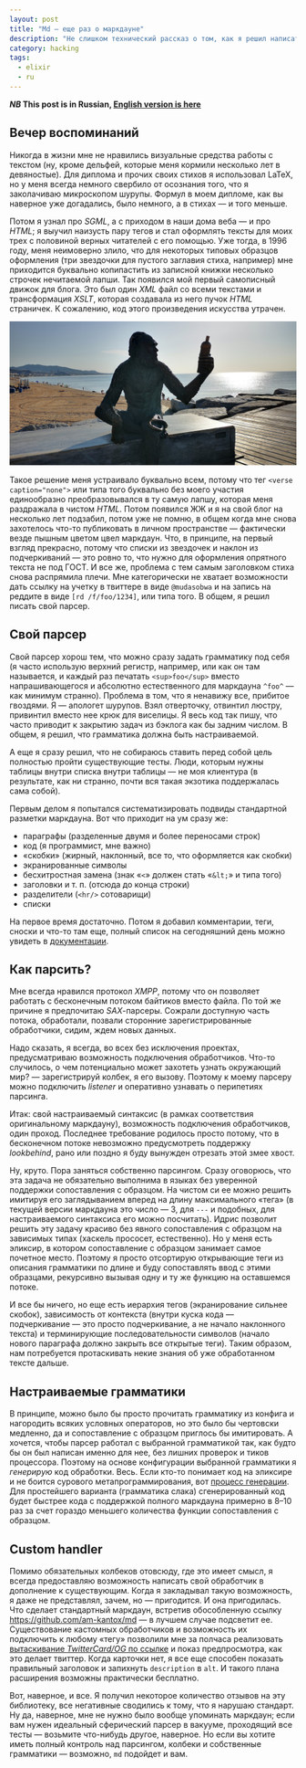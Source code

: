 ```yaml
---
layout: post
title: "Md — еще раз о маркдауне"
description: "Не слишком технический рассказ о том, как я решил написать свой парсер маркдауна с настраиваемой грамматикой и что из того вышло"
category: hacking
tags:
  - elixir
  - ru
---
```


**_NB_ This post is in Russian, [English version is here](/2022-08-07-md-under-the-hood.md)**

## Вечер воспоминаний

Никогда в жизни мне не нравились визуальные средства работы с текстом (ну, кроме дельфей, которые меня кормили несколько лет в девяностые). Для диплома и прочих своих стихов я использовал LaTeX, но у меня всегда немного свербило от осознания того, что я заколачиваю микроскопом шурупы. Формул в моем дипломе, как вы наверное уже догадались, было немного, а в стихах — и того меньше.

Потом я узнал про _SGML_, а с приходом в наши дома веба — и про _HTML_; я выучил наизусть пару тегов и стал оформлять тексты для моих трех с половиной верных читателей с его помощью. Уже тогда, в 1996 году, меня неимоверно злило, что для некоторых типовых образцов оформления (три звездочки для пустого заглавия стиха, например) мне приходится буквально копипастить из записной книжки несколько строчек нечитаемой лапши. Так появился мой первый самописный движок для блога. Это был один _XML_ файл со всеми текстами и трансформация _XSLT_, которая создавала из него пучок _HTML_ страничек. К сожалению, код этого произведения искусства утрачен.

![Anis del Mono](/img/anis-del-mono.jpg)

Такое решение меня устраивало буквально всем, потому что тег `<verse caption="none">` или типа того буквально без моего участия единообразно преобразовывался в ту самую лапшу, которая меня раздражала в чистом _HTML_. Потом появился ЖЖ и я на свой блог на несколько лет подзабил, потом уже не помню, в общем когда мне снова захотелось что-то публиковать в личном пространстве — фактически везде пышным цветом цвел маркдаун. Что, в принципе, на первый взгляд прекрасно, потому что списки из звездочек и наклон из подчеркиваний — это ровно то, что нужно для оформления опрятного текста не под ГОСТ. И все же, проблема с тем самым заголовком стиха снова распрямила плечи. Мне категорически не хватает возможности дать ссылку на учетку в твиттере в виде `@mudasobwa` и на запись на реддите в виде `[rd /f/foo/1234]`, или типа того. В общем, я решил писать свой парсер.

## Свой парсер

Свой парсер хорош тем, что можно сразу задать грамматику под себя (я часто использую верхний регистр, например, или как он там называется, и каждый раз печатать `<sup>foo</sup>` вместо напрашивающегося и абсолютно естественного для маркдауна `^foo^` — как минимум странно). Проблема в том, что я ненавижу все, прибитое гвоздями. Я — апологет шурупов. Взял отверточку, отвинтил люстру, привинтил вместо нее крюк для виселицы. Я весь код так пишу, что часто приводит к закрытию задач из бэклога как бы задним числом. В общем, я решил, что грамматика должна быть настраиваемой.

А еще я сразу решил, что не собираюсь ставить перед собой цель полностью пройти существующие тесты. Люди, которым нужны таблицы внутри списка внутри таблицы — не моя клиентура (в результате, как ни странно, почти вся такая экзотика поддержалась сама собой).

Первым делом я попытался систематизировать подвиды стандартной разметки маркдауна. Вот что приходит на ум сразу же:

* параграфы (разделенные двумя и более переносами строк)
* код (я программист, мне важно)
* «скобки» (жирный, наклонный, все то, что оформляется как скобки)
* экранированные символы
* бесхитростная замена (знак «`<`» должен стать «`&lt;`» и типа того)
* заголовки и т. п. (отсюда до конца строки)
* разделители (`<hr/>` сотоварищи)
* списки

На первое время достаточно. Потом я добавил комментарии, теги, сноски и что-то там еще, полный список на сегодняшний день можно увидеть в [документации](https://hexdocs.pm/md/Md.html#module-markup-handling).

## Как парсить?

Мне всегда нравился протокол _XMPP_, потому что он позволяет работать с бесконечным потоком байтиков вместо файла. По той же причине я предпочитаю _SAX_-парсеры. Сожрали доступную часть потока, обработали, позвали сторонние зарегистрированные обработчики, сидим, ждем новых данных.

Надо сказать, я всегда, во всех без исключения проектах, предусматриваю возможность подключения обработчиков. Что-то случилось, о чем потенциально может захотеть узнать окружающий мир? — зарегистрируй колбек, я его вызову. Поэтому к моему парсеру можно подключить _listener_ и оперативно узнавать о перипетиях парсинга.

Итак: свой настраиваемый синтаксис (в рамках соответствия оригинальному маркдауну), возможность подключения обработчиков, один проход. Последнее требование родилось просто потому, что в бесконечном потоке невозможно предусмотреть поддержку _lookbehind_, рано или поздно я буду вынужден отрезать этой змее хвост.

Ну, круто. Пора заняться собственно парсингом. Сразу оговорюсь, что эта задача не обязательно выполнима в языках без уверенной поддержки сопоставления с образцом. На чистом си ее можно решить имитируя его заглядыванием вперед на длину максимального «тега» (в текущей версии маркдауна это число — 3, для `---` и подобных, для настраиваемого синтаксиса его можно посчитать). Идрис позволит решить эту задачу красиво без явного сопоставления с образцом на зависимых типах (хаскель прососет, естественно). Но у меня есть эликсир, в котором сопоставление с образцом занимает самое почетное место. Поэтому я просто отсортирую открывающие теги из описания грамматики по длине и буду сопоставлять ввод с этими образцами, рекурсивно вызывая одну и ту же функцию на оставшемся потоке.

И все бы ничего, но еще есть иерархия тегов (экранирование сильнее скобок), зависимость от контекста (внутри куска кода — подчеркивание — это просто подчеркивание, а не начало наклонного текста) и терминирующие последовательности символов (начало нового параграфа должно закрыть все открытые теги). Таким образом, нам потребуется протаскивать некие знания об уже обработанном тексте дальше.

## Настраиваемые грамматики

В принципе, можно было бы просто прочитать грамматику из конфига и нагородить всяких условных операторов, но это было бы чертовски медленно, да и сопоставление с образцом приглось бы имитировать. А хочется, чтобы парсер работал с выбранной грамматикой так, как будто бы он был написан именно для нее, без лишних проверок и тиков процессора. Поэтому на основе конфигурации выбранной грамматики я _генерирую_ код обработки. Весь. Если кто-то понимает код на эликсире и не боится сурового метапрограммирования, вот [процесс генерации](https://github.com/am-kantox/md/blob/v0.8.1/lib/md/parser/engine.ex#L50-L81). Для простейшего варианта (грамматика слака) сгенерированный код будет быстрее кода с поддержкой полного маркдауна примерно в 8–10 раз за счет гораздо меньшего количества функции сопоставления с образцом.

## Custom handler

Помимо обязательных колбеков отовсюду, где это имеет смысл, я всегда предоставляю возможность написать свой обработчик в дополнение к существующим. Когда я закладывал такую возможность, я даже не представлял, зачем, но — пригодится. И она пригодилась. Что сделает стандартный маркдаун, встретив обособленную ссылку <https://github.com/am-kantox/md> — в лучшем случае подсветит ее. Существование кастомных обработчиков и возможность их подключить к любому «тегу» позволили мне за полчаса реализовать [вытаскивание _TwitterCard/OG_ по ссылке](https://github.com/am-kantox/md/blob/v0.8.1/lib/md/transforms.ex#L7) и показ предпросмотра, как это делает твиттер. Когда карточки нет, я все еще способен показать правильный заголовок и запихнуть `description` в `alt`. И такого плана расширения возможны практически бесплатно.

Вот, наверное, и все. Я получил некоторое количество отзывов на эту библиотеку, все негативные сводились к тому, что я нарушаю стандарт. Ну да, наверное, мне не нужно было вообще упоминать маркдаун; если вам нужен идеальный сферический парсер в вакууме, проходящий все тесты — возьмите что-нибудь другое, наверное. Но если вы хотите иметь полный контроль над парсингом, колбеки и собственные грамматики — возможно, `md` подойдет и вам.
